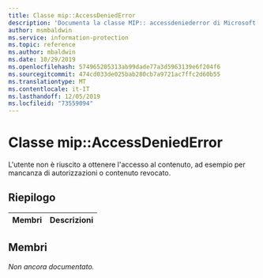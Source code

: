 ```yaml
---
title: Classe mip::AccessDeniedError
description: 'Documenta la classe MIP:: accessdeniederror di Microsoft Information Protection (MIP) SDK.'
author: msmbaldwin
ms.service: information-protection
ms.topic: reference
ms.author: mbaldwin
ms.date: 10/29/2019
ms.openlocfilehash: 574965205313ab99dade77a3d5963139e6f204f6
ms.sourcegitcommit: 474cd033de025bab280cb7a9721ac7ffc2d60b55
ms.translationtype: MT
ms.contentlocale: it-IT
ms.lasthandoff: 12/05/2019
ms.locfileid: "73559094"
---
```

# <a name="class-mipaccessdeniederror"></a>Classe mip::AccessDeniedError 
L'utente non è riuscito a ottenere l'accesso al contenuto, ad esempio per mancanza di autorizzazioni o contenuto revocato.
  
## <a name="summary"></a>Riepilogo
 Membri                        | Descrizioni                                
--------------------------------|---------------------------------------------
  
## <a name="members"></a>Membri
_Non ancora documentato._
